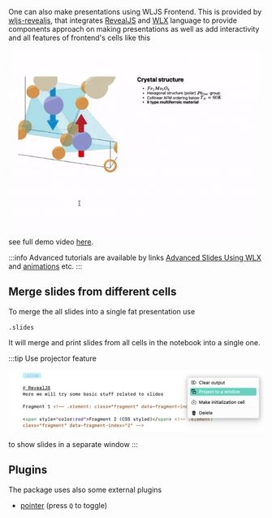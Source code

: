 


One can also make presentations using WLJS Frontend. This is provided by [wljs-revealjs](https://github.com/JerryI/wljs-revealjs), that integrates [RevealJS](https://revealjs.com) and [WLX](WLX.md) language to provide components approach on making presentations as well as add interactivity and all features of frontend's cells like this

<div style={{'text-align':'center'}}>

![](../../imgs/ezgif.com-optimize-15.gif)

</div>

see full demo video [here](https://www.youtube.com/watch?si=IzYInhddG66pNUHp&v=7cEYJG7nk7U&feature=youtu.be).

:::info
Advanced tutorials are available by links [Advanced Slides Using WLX](../Advanced/Slides/intro.md) and [animations](../Advanced/Slides/animations.md) etc.
:::

## Merge slides from different cells
To merge the all slides into a single fat presentation use

```md
.slides

```

It will merge and print slides from all cells in the notebook into a single one.

:::tip
Use projector feature

![](../../Screenshot%202024-03-13%20at%2019.25.16.png)

to show slides in a separate window
:::

## Plugins
The package uses also some external plugins
- [pointer](https://github.com/burnpiro/reveal-pointer) (press `Q` to toggle)
